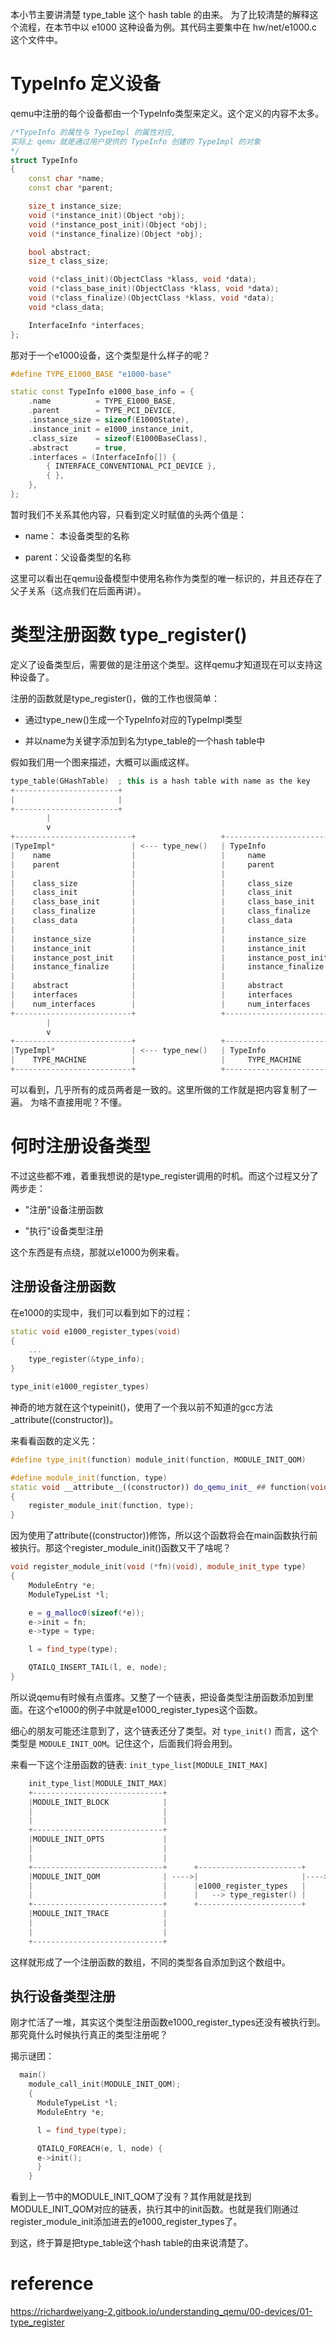 
本小节主要讲清楚 type_table 这个 hash table 的由来。
为了比较清楚的解释这个流程，在本节中以 e1000 这种设备为例。其代码主要集中在 hw/net/e1000.c 这个文件中。

# TypeInfo 定义设备

qemu中注册的每个设备都由一个TypeInfo类型来定义。这个定义的内容不太多。

```cpp
/*TypeInfo 的属性与 TypeImpl 的属性对应,
实际上 qemu 就是通过用户提供的 TypeInfo 创建的 TypeImpl 的对象
*/
struct TypeInfo
{
    const char *name;
    const char *parent;

    size_t instance_size;
    void (*instance_init)(Object *obj);
    void (*instance_post_init)(Object *obj);
    void (*instance_finalize)(Object *obj);

    bool abstract;
    size_t class_size;

    void (*class_init)(ObjectClass *klass, void *data);
    void (*class_base_init)(ObjectClass *klass, void *data);
    void (*class_finalize)(ObjectClass *klass, void *data);
    void *class_data;

    InterfaceInfo *interfaces;
};
```

那对于一个e1000设备，这个类型是什么样子的呢？

```cpp
#define TYPE_E1000_BASE "e1000-base"

static const TypeInfo e1000_base_info = {
    .name          = TYPE_E1000_BASE,
    .parent        = TYPE_PCI_DEVICE,
    .instance_size = sizeof(E1000State),
    .instance_init = e1000_instance_init,
    .class_size    = sizeof(E1000BaseClass),
    .abstract      = true,
    .interfaces = (InterfaceInfo[]) {
        { INTERFACE_CONVENTIONAL_PCI_DEVICE },
        { },
    },
};
```

暂时我们不关系其他内容，只看到定义时赋值的头两个值是：

* name：  本设备类型的名称

* parent：父设备类型的名称

这里可以看出在qemu设备模型中使用名称作为类型的唯一标识的，并且还存在了父子关系（这点我们在后面再讲）。

# 类型注册函数 type_register()

定义了设备类型后，需要做的是注册这个类型。这样qemu才知道现在可以支持这种设备了。

注册的函数就是type_register()，做的工作也很简单：

* 通过type_new()生成一个TypeInfo对应的TypeImpl类型

* 并以name为关键字添加到名为type_table的一个hash table中

假如我们用一个图来描述，大概可以画成这样。

```cpp
type_table(GHashTable)  ; this is a hash table with name as the key
+-----------------------+
|                       |
+-----------------------+
        |
        v
+--------------------------+                   +----------------------------+
|TypeImpl*                 | <--- type_new()   | TypeInfo                   |
|    name                  |                   |     name                   |
|    parent                |                   |     parent                 |
|                          |                   |                            |
|    class_size            |                   |     class_size             |
|    class_init            |                   |     class_init             |
|    class_base_init       |                   |     class_base_init        |
|    class_finalize        |                   |     class_finalize         |
|    class_data            |                   |     class_data             |
|                          |                   |                            |
|    instance_size         |                   |     instance_size          |
|    instance_init         |                   |     instance_init          |
|    instance_post_init    |                   |     instance_post_init     |
|    instance_finalize     |                   |     instance_finalize      |
|                          |                   |                            |
|    abstract              |                   |     abstract               |
|    interfaces            |                   |     interfaces             |
|    num_interfaces        |                   |     num_interfaces         |
+--------------------------+                   +----------------------------+
        |
        v
+--------------------------+                   +----------------------------+
|TypeImpl*                 | <--- type_new()   | TypeInfo                   |
|    TYPE_MACHINE          |                   |     TYPE_MACHINE           |
+--------------------------+                   +----------------------------+
```

可以看到，几乎所有的成员两者是一致的。这里所做的工作就是把内容复制了一遍。
为啥不直接用呢？不懂。

# 何时注册设备类型

不过这些都不难，着重我想说的是type_register调用的时机。而这个过程又分了两步走：

* "注册"设备注册函数

* "执行"设备类型注册

这个东西是有点绕，那就以e1000为例来看。

## 注册设备注册函数

在e1000的实现中，我们可以看到如下的过程：

```cpp
static void e1000_register_types(void)
{
    ...
    type_register(&type_info);
}

type_init(e1000_register_types)
```

神奇的地方就在这个typeinit()，使用了一个我以前不知道的gcc方法_attribute((constructor))。

来看看函数的定义先：

```cpp
#define type_init(function) module_init(function, MODULE_INIT_QOM)

#define module_init(function, type)                                         \
static void __attribute__((constructor)) do_qemu_init_ ## function(void)    \
{                                                                           \
    register_module_init(function, type);                                   \
}
```

因为使用了attribute((constructor))修饰，所以这个函数将会在main函数执行前被执行。那这个register_module_init()函数又干了啥呢？

```cpp
void register_module_init(void (*fn)(void), module_init_type type)
{
    ModuleEntry *e;
    ModuleTypeList *l;

    e = g_malloc0(sizeof(*e));
    e->init = fn;
    e->type = type;

    l = find_type(type);

    QTAILQ_INSERT_TAIL(l, e, node);
}
```

所以说qemu有时候有点蛋疼。又整了一个链表，把设备类型注册函数添加到里面。在这个e1000的例子中就是e1000_register_types这个函数。

细心的朋友可能还注意到了，这个链表还分了类型。对 `type_init()` 而言，这个类型是 `MODULE_INIT_QOM`。记住这个，后面我们将会用到。

来看一下这个注册函数的链表: `init_type_list[MODULE_INIT_MAX]`

```cpp
    init_type_list[MODULE_INIT_MAX]
    +-----------------------------+
    |MODULE_INIT_BLOCK            |
    |                             |
    |                             |
    +-----------------------------+
    |MODULE_INIT_OPTS             |
    |                             |
    |                             |
    +-----------------------------+      +-----------------------+     +-----------------------+
    |MODULE_INIT_QOM              | ---->|                       |---->|                       |
    |                             |      |e1000_register_types   |     |pc_dimm_register_types |
    |                             |      |   --> type_register() |     |   --> type_register() |
    +-----------------------------+      +-----------------------+     +-----------------------+
    |MODULE_INIT_TRACE            |
    |                             |
    |                             |
    +-----------------------------+
```

这样就形成了一个注册函数的数组，不同的类型各自添加到这个数组中。

## 执行设备类型注册

刚才忙活了一堆，其实这个类型注册函数e1000_register_types还没有被执行到。那究竟什么时候执行真正的类型注册呢？

揭示谜团：

```cpp
  main()
    module_call_init(MODULE_INIT_QOM);
    {
      ModuleTypeList *l;
      ModuleEntry *e;

      l = find_type(type);

      QTAILQ_FOREACH(e, l, node) {
      e->init();
      }
    }
```

看到上一节中的MODULE_INIT_QOM了没有？其作用就是找到MODULE_INIT_QOM对应的链表，执行其中的init函数。也就是我们刚通过register_module_init添加进去的e1000_register_types了。

到这，终于算是把type_table这个hash table的由来说清楚了。

# reference

https://richardweiyang-2.gitbook.io/understanding_qemu/00-devices/01-type_register

